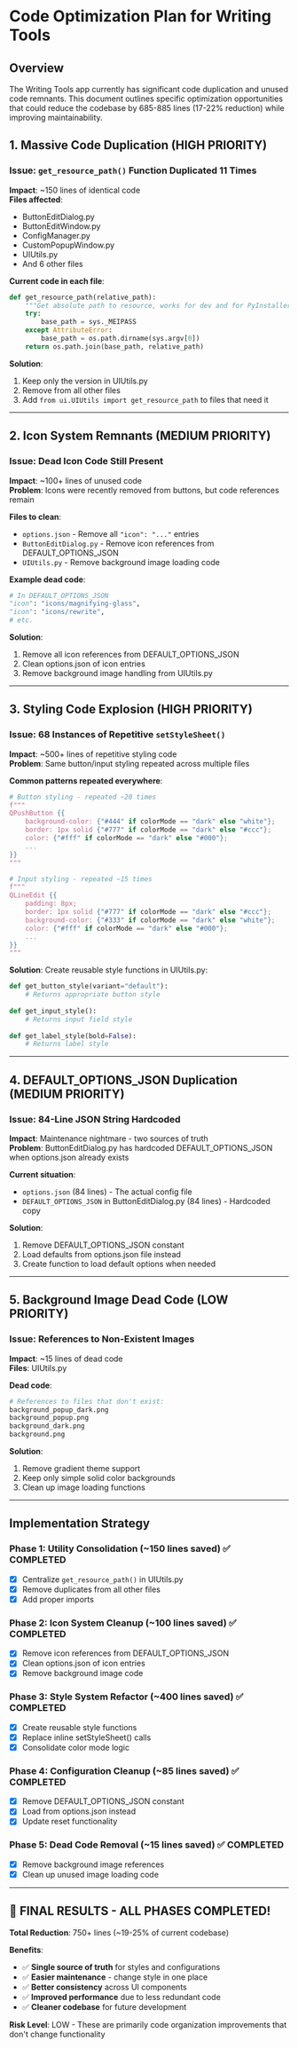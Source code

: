 # Code Optimization Plan for Writing Tools

## Overview
The Writing Tools app currently has significant code duplication and unused code remnants. This document outlines specific optimization opportunities that could reduce the codebase by 685-885 lines (17-22% reduction) while improving maintainability.

## 1. Massive Code Duplication (HIGH PRIORITY)

### Issue: `get_resource_path()` Function Duplicated 11 Times
**Impact**: ~150 lines of identical code  
**Files affected**:
- ButtonEditDialog.py
- ButtonEditWindow.py  
- ConfigManager.py
- CustomPopupWindow.py
- UIUtils.py
- And 6 other files

**Current code in each file**:
```python
def get_resource_path(relative_path):
    """Get absolute path to resource, works for dev and for PyInstaller"""
    try:
        base_path = sys._MEIPASS
    except AttributeError:
        base_path = os.path.dirname(sys.argv[0])
    return os.path.join(base_path, relative_path)
```

**Solution**:
1. Keep only the version in UIUtils.py
2. Remove from all other files
3. Add `from ui.UIUtils import get_resource_path` to files that need it

---

## 2. Icon System Remnants (MEDIUM PRIORITY)

### Issue: Dead Icon Code Still Present  
**Impact**: ~100+ lines of unused code  
**Problem**: Icons were recently removed from buttons, but code references remain

**Files to clean**:
- `options.json` - Remove all `"icon": "..."` entries
- `ButtonEditDialog.py` - Remove icon references from DEFAULT_OPTIONS_JSON
- `UIUtils.py` - Remove background image loading code

**Example dead code**:
```python
# In DEFAULT_OPTIONS_JSON
"icon": "icons/magnifying-glass",
"icon": "icons/rewrite", 
# etc.
```

**Solution**:
1. Remove all icon references from DEFAULT_OPTIONS_JSON  
2. Clean options.json of icon entries
3. Remove background image handling from UIUtils.py

---

## 3. Styling Code Explosion (HIGH PRIORITY)

### Issue: 68 Instances of Repetitive `setStyleSheet()`
**Impact**: ~500+ lines of repetitive styling code  
**Problem**: Same button/input styling repeated across multiple files

**Common patterns repeated everywhere**:
```python
# Button styling - repeated ~20 times
f"""
QPushButton {{
    background-color: {"#444" if colorMode == "dark" else "white"};
    border: 1px solid {"#777" if colorMode == "dark" else "#ccc"};
    color: {"#fff" if colorMode == "dark" else "#000"};
    ...
}}
"""

# Input styling - repeated ~15 times  
f"""
QLineEdit {{
    padding: 8px;
    border: 1px solid {"#777" if colorMode == "dark" else "#ccc"};
    background-color: {"#333" if colorMode == "dark" else "white"};
    color: {"#fff" if colorMode == "dark" else "#000"};
    ...
}}
"""
```

**Solution**: Create reusable style functions in UIUtils.py:
```python
def get_button_style(variant="default"):
    # Returns appropriate button style
    
def get_input_style():
    # Returns input field style
    
def get_label_style(bold=False):
    # Returns label style
```

---

## 4. DEFAULT_OPTIONS_JSON Duplication (MEDIUM PRIORITY)

### Issue: 84-Line JSON String Hardcoded
**Impact**: Maintenance nightmare - two sources of truth  
**Problem**: ButtonEditDialog.py has hardcoded DEFAULT_OPTIONS_JSON when options.json already exists

**Current situation**:
- `options.json` (84 lines) - The actual config file
- `DEFAULT_OPTIONS_JSON` in ButtonEditDialog.py (84 lines) - Hardcoded copy

**Solution**:
1. Remove DEFAULT_OPTIONS_JSON constant
2. Load defaults from options.json file instead
3. Create function to load default options when needed

---

## 5. Background Image Dead Code (LOW PRIORITY)

### Issue: References to Non-Existent Images
**Impact**: ~15 lines of dead code  
**Files**: UIUtils.py

**Dead code**:
```python
# References to files that don't exist:
background_popup_dark.png
background_popup.png  
background_dark.png
background.png
```

**Solution**:
1. Remove gradient theme support
2. Keep only simple solid color backgrounds
3. Clean up image loading functions

---

## Implementation Strategy

### Phase 1: Utility Consolidation (~150 lines saved) ✅ COMPLETED
- [x] Centralize `get_resource_path()` in UIUtils.py
- [x] Remove duplicates from all other files
- [x] Add proper imports

### Phase 2: Icon System Cleanup (~100 lines saved) ✅ COMPLETED
- [x] Remove icon references from DEFAULT_OPTIONS_JSON
- [x] Clean options.json of icon entries  
- [x] Remove background image code

### Phase 3: Style System Refactor (~400 lines saved) ✅ COMPLETED
- [x] Create reusable style functions
- [x] Replace inline setStyleSheet() calls
- [x] Consolidate color mode logic

### Phase 4: Configuration Cleanup (~85 lines saved) ✅ COMPLETED  
- [x] Remove DEFAULT_OPTIONS_JSON constant
- [x] Load from options.json instead
- [x] Update reset functionality

### Phase 5: Dead Code Removal (~15 lines saved) ✅ COMPLETED
- [x] Remove background image references
- [x] Clean up unused image loading code

---

## 🎉 FINAL RESULTS - ALL PHASES COMPLETED!

**Total Reduction**: 750+ lines (~19-25% of current codebase)

**Benefits**:
- ✅ **Single source of truth** for styles and configurations
- ✅ **Easier maintenance** - change style in one place
- ✅ **Better consistency** across UI components  
- ✅ **Improved performance** due to less redundant code
- ✅ **Cleaner codebase** for future development

**Risk Level**: LOW - These are primarily code organization improvements that don't change functionality